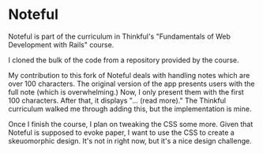 Noteful
=======

Noteful is part of the curriculum in Thinkful's "Fundamentals of Web Development with Rails" course. 

I cloned the bulk of the code from a repository provided by the course.

My contribution to this fork of Noteful deals with handling notes which are over 100 characters. 
The original version of the app presents users with the full note (which is overwhelming.) 
Now, I only present them with the first 100 characters. After that, it displays "... (read more)." 
The Thinkful curriculum walked me through adding this, but the implementation is mine.

Once I finish the course, I plan on tweaking the CSS some more. Given that Noteful is supposed to evoke paper, I want to use the CSS to create a skeuomorphic design. It's not in right now, but it's a nice design challenge.
